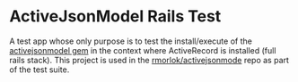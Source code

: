 # ActiveJsonModel Rails Test

A test app whose only purpose is to test the install/execute of the [activejsonmodel gem](https://rubygems.org/gems/activejsonmodel)
in the context where ActiveRecord is installed (full rails stack). This project is used in the [rmorlok/activejsonmode](https://github.com/rmorlok/activejsonmodel) repo
as part of the test suite.